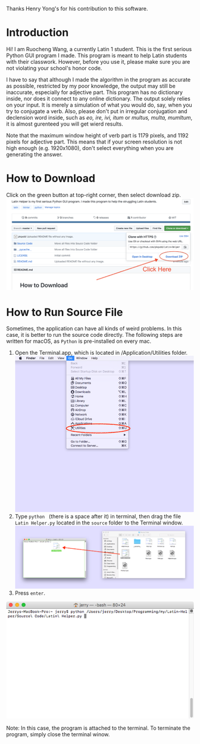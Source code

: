 Thanks Henry Yong's for his contribution to this software.
# Introduction
Hi! I am Ruocheng Wang, a currently Latin 1 student. This is the first serious Python GUI program I made. This program is meant to help Latin students with their classwork. However, before you use it, please make sure you are not violating your school's honor code. 

I have to say that although I made the algorithm in the program as accurate as possible, restricted by my poor knowledge, the output may still be inaccurate, especially for adjective part. This program has no dictionary inside, nor does it connect to any online dictionary. The output solely relies on your input. It is merely a simulation of what you would do, say, when you try to conjugate a verb. Also, please don't put in irregular conjugation and declension word inside, such as *eo, ire, ivi, itum* or *multus, multa, mumltum*, it is almost gurenteed you will get wierd results. 

Note that the maximum window height of verb part is 1179 pixels, and 1192 pixels for adjective part. This means that if your screen resolution is not high enough (e.g. 1920x1080), don't select everything when you are generating the answer. 
# How to Download 
Click on the green button at top-right corner, then select download zip.
![Screenshot](images/1.png)
# How to Run Source File
Sometimes, the application can have all kinds of weird problems. In this case, it is better to run the source code directly. The following steps are written for macOS, as `Python` is pre-installed on every mac.
1. Open the Terminal.app, which is located in /Application/Utilities folder.
![Screenshot](images/2.png)
2. Type `python ` (there is a space after it) in terminal, then drag the file `Latin Helper.py` located in the `source` folder to the Terminal window. 
![Screenshot](images/3.png)
3. Press `enter`.

![Screenshot](images/4.png)

Note: In this case, the program is attached to the terminal. To terminate the program, simply close the terminal winow. 